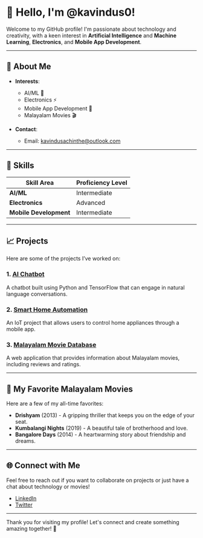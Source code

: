 # 👋 Hello, I'm @kavindus0!

Welcome to my GitHub profile! I'm passionate about technology and creativity, with a keen interest in **Artificial Intelligence** and **Machine Learning**, **Electronics**, and **Mobile App Development**. 

---

## 🌟 About Me

- **Interests**: 
  - AI/ML 🤖
  - Electronics ⚡
  - Mobile App Development 📱
  - Malayalam Movies 🎬

- **Contact**: 
  - Email: [kavindusachinthe@outlook.com](mailto:kavindusachinthe@outlook.com)

---

## 🔧 Skills

| Skill Area           | Proficiency Level |
|----------------------|-------------------|
| **AI/ML**            | Intermediate       |
| **Electronics**      | Advanced           |
| **Mobile Development** | Intermediate     |

---

## 📈 Projects

Here are some of the projects I’ve worked on:

### 1. [AI Chatbot](https://github.com/kavindus0/ai-chatbot)
A chatbot built using Python and TensorFlow that can engage in natural language conversations.

### 2. [Smart Home Automation](https://github.com/kavindus0/smart-home)
An IoT project that allows users to control home appliances through a mobile app.

### 3. [Malayalam Movie Database](https://github.com/kavindus0/malayalam-movie-db)
A web application that provides information about Malayalam movies, including reviews and ratings.

---

## 🎥 My Favorite Malayalam Movies

Here are a few of my all-time favorites:

- **Drishyam** (2013) - A gripping thriller that keeps you on the edge of your seat.
- **Kumbalangi Nights** (2019) - A beautiful tale of brotherhood and love.
- **Bangalore Days** (2014) - A heartwarming story about friendship and dreams.

---

## 🌐 Connect with Me

Feel free to reach out if you want to collaborate on projects or just have a chat about technology or movies!

- [LinkedIn](https://www.linkedin.com/in/kavindus0)
- [Twitter](https://twitter.com/kavindus0)

---

Thank you for visiting my profile! Let's connect and create something amazing together! 🚀
